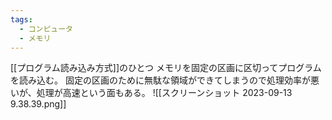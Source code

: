 ```yaml
---
tags:
  - コンピュータ
  - メモリ
---
```

[[プログラム読み込み方式]]のひとつ
メモリを固定の区画に区切ってプログラムを読み込む。
固定の区画のために無駄な領域ができてしまうので処理効率が悪いが、処理が高速という面もある。
![[スクリーンショット 2023-09-13 9.38.39.png]]
